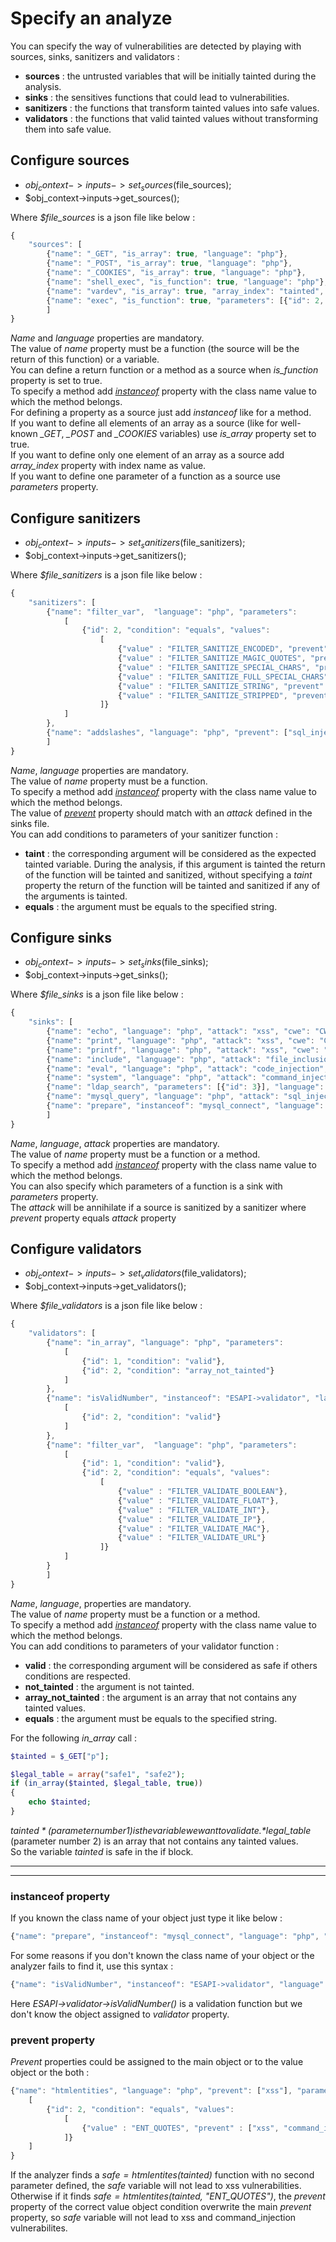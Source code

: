 # Specify an analyze

You can specify the way of vulnerabilities are detected by playing with sources, sinks, sanitizers and validators :

- **sources** : the untrusted variables that will be initially tainted during the analysis.
- **sinks** : the sensitives functions that could lead to vulnerabilities.
- **sanitizers** : the functions that transform tainted values into safe values.
- **validators** : the functions that valid tainted values without transforming them into safe value.

## Configure sources
- $obj_context->inputs->set_sources($file_sources);
- $obj_context->inputs->get_sources();

Where *$file_sources* is a json file like below :
```javascript
{
    "sources": [
        {"name": "_GET", "is_array": true, "language": "php"},
        {"name": "_POST", "is_array": true, "language": "php"},
        {"name": "_COOKIES", "is_array": true, "language": "php"},
        {"name": "shell_exec", "is_function": true, "language": "php"},
        {"name": "vardev", "is_array": true, "array_index": "tainted", "language": "php", "type": "for dev purposes"},
        {"name": "exec", "is_function": true, "parameters": [{"id": 2, "is_array": true, "array_index": 0}], "language": "php"}
        ]
}
```
*Name* and *language* properties are mandatory.  
The value of *name* property must be a function (the source will be the return of this function) or a variable.  
You can define a return function or a method as a source when *is_function* property is set to true.  
To specify a method add *[instanceof](#instanceof-property)* property with the class name value to which the method belongs.  
For defining a property as a source just add *instanceof* like for a method.  
If you want to define all elements of an array as a source (like for well-known *_GET*, *_POST* and *_COOKIES* variables) use *is_array* property set to true.  
If you want to define only one element of an array as a source add *array_index* property with index name as value.  
If you want to define one parameter of a function as a source use *parameters* property.

## Configure sanitizers
- $obj_context->inputs->set_sanitizers($file_sanitizers);
- $obj_context->inputs->get_sanitizers();

Where *$file_sanitizers* is a json file like below :
```javascript
{
    "sanitizers": [
        {"name": "filter_var",  "language": "php", "parameters": 
            [
                {"id": 2, "condition": "equals", "values": 
                    [
                        {"value" : "FILTER_SANITIZE_ENCODED", "prevent" : ["xss"]},
                        {"value" : "FILTER_SANITIZE_MAGIC_QUOTES", "prevent" : ["command_injection", "sql_injection"]},
                        {"value" : "FILTER_SANITIZE_SPECIAL_CHARS", "prevent" : ["xss"]},
                        {"value" : "FILTER_SANITIZE_FULL_SPECIAL_CHARS", "prevent" : ["xss"]},
                        {"value" : "FILTER_SANITIZE_STRING", "prevent" : ["xss"]},
                        {"value" : "FILTER_SANITIZE_STRIPPED", "prevent" : ["xss"]}
                    ]}
            ]
        },
        {"name": "addslashes", "language": "php", "prevent": ["sql_injection", "command_injection"]}
        ]
}
```
*Name*, *language* properties are mandatory.  
The value of *name* property must be a function.  
To specify a method add *[instanceof](#instanceof-property)* property with the class name value to which the method belongs.  
The value of *[prevent](#prevent-property)* property should match with an *attack* defined in the sinks file.  
You can add conditions to parameters of your sanitizer function :  
- **taint** : the corresponding argument will be considered as the expected tainted variable. During the analysis, if this argument is tainted the return of the function will be tainted and sanitized, without specifying  a *taint* property the return of the function will be tainted and sanitized if any of the arguments is tainted.
- **equals** : the argument must be equals to the specified string.

## Configure sinks
- $obj_context->inputs->set_sinks($file_sinks);
- $obj_context->inputs->get_sinks();

Where *$file_sinks* is a json file like below :
```javascript
{
    "sinks": [
        {"name": "echo", "language": "php", "attack": "xss", "cwe": "CWE_79"},
        {"name": "print", "language": "php", "attack": "xss", "cwe": "CWE_79"},
        {"name": "printf", "language": "php", "attack": "xss", "cwe": "CWE_79"},
        {"name": "include", "language": "php", "attack": "file_inclusion", "cwe": "CWE_98"},
        {"name": "eval", "language": "php", "attack": "code_injection", "cwe": "CWE_95"},
        {"name": "system", "language": "php", "attack": "command_injection", "cwe": "CWE_78"},        
        {"name": "ldap_search", "parameters": [{"id": 3}], "language": "php", "attack": "ldap_injection", "cwe": "CWE_90"},
        {"name": "mysql_query", "language": "php", "attack": "sql_injection", "cwe": "CWE_89"},
        {"name": "prepare", "instanceof": "mysql_connect", "language": "php", "attack": "sql_injection", "cwe": "CWE_89"}
        ]
}
```
*Name*, *language*, *attack* properties are mandatory.  
The value of *name* property must be a function or a method.  
To specify a method add *[instanceof](#instanceof-property)* property with the class name value to which the method belongs.  
You can also specify which parameters of a function is a sink with *parameters* property.  
The *attack* will be annihilate if a source is sanitized by a sanitizer where *prevent* property equals *attack* property

## Configure validators
- $obj_context->inputs->set_validators($file_validators);
- $obj_context->inputs->get_validators();

Where *$file_validators* is a json file like below :
```javascript
{
    "validators": [
        {"name": "in_array", "language": "php", "parameters": 
            [
                {"id": 1, "condition": "valid"},
                {"id": 2, "condition": "array_not_tainted"}
            ]
        },
        {"name": "isValidNumber", "instanceof": "ESAPI->validator", "language": "php", "parameters": 
            [
                {"id": 2, "condition": "valid"}
            ]
        },
        {"name": "filter_var",  "language": "php", "parameters": 
            [
                {"id": 1, "condition": "valid"},
                {"id": 2, "condition": "equals", "values": 
                    [
                        {"value" : "FILTER_VALIDATE_BOOLEAN"},
                        {"value" : "FILTER_VALIDATE_FLOAT"},
                        {"value" : "FILTER_VALIDATE_INT"},
                        {"value" : "FILTER_VALIDATE_IP"},
                        {"value" : "FILTER_VALIDATE_MAC"},
                        {"value" : "FILTER_VALIDATE_URL"}
                    ]}
            ]
        }
        ]
}
```
*Name*, *language*, properties are mandatory.  
The value of *name* property must be a function or a method.  
To specify a method add *[instanceof](#instanceof-property)* property with the class name value to which the method belongs.  
You can add conditions to parameters of your validator function :  
- **valid** : the corresponding argument will be considered as safe if others conditions are respected.
- **not_tainted** : the argument is not tainted.
- **array_not_tainted** : the argument is an array that not contains any tainted values.
- **equals** : the argument must be equals to the specified string.

For the following *in_array* call : 
```php
$tainted = $_GET["p"];

$legal_table = array("safe1", "safe2");
if (in_array($tainted, $legal_table, true)) 
{
    echo $tainted;
} 
```
*$tainted* (parameter number 1) is the variable we want to validate.  
*$legal_table* (parameter number 2) is an array that not contains any tainted values.  
So the variable *tainted* is safe in the if block.

***
***

### instanceof property

If you known the class name of your object just type it like below :
```javascript
{"name": "prepare", "instanceof": "mysql_connect", "language": "php", "attack": "sql_injection", "cwe": "CWE_89"}
```
For some reasons if you don't known the class name of your object or the analyzer fails to find it, use this syntax :
```javascript
{"name": "isValidNumber", "instanceof": "ESAPI->validator", "language": "php"}
```
Here *ESAPI->validator->isValidNumber()* is a validation function but we don't know the object assigned to *validator* property.

### prevent property

*Prevent* properties could be assigned to the main object or to the value object or the both :
```javascript
{"name": "htmlentities", "language": "php", "prevent": ["xss"], "parameters": 
    [
        {"id": 2, "condition": "equals", "values": 
            [
                {"value" : "ENT_QUOTES", "prevent" : ["xss", "command_injection"]}
            ]}
    ]
}
```
If the analyzer finds a *$safe = htmlentites($tainted)* function with no second parameter defined, the *safe* variable will not lead to xss vulnerabilities.
Otherwise if it finds *$safe = htmlentites($tainted, "ENT_QUOTES")*, the *prevent* property of the correct value object condition overwrite the main *prevent* property, so *safe* variable will not lead to xss and command_injection vulnerabilites.
